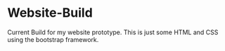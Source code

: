 # Website-Build
Current Build for my website prototype. This is just some HTML and CSS using the bootstrap framework.
